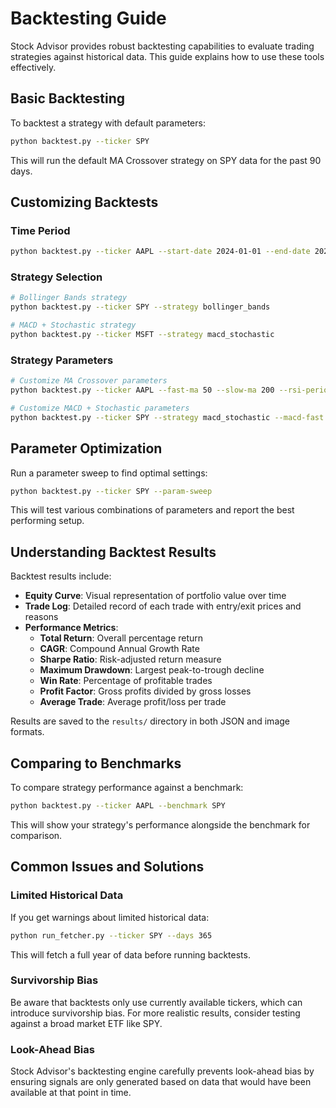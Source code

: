 # Backtesting Guide

Stock Advisor provides robust backtesting capabilities to evaluate trading strategies against historical data. This guide explains how to use these tools effectively.

## Basic Backtesting

To backtest a strategy with default parameters:

```bash
python backtest.py --ticker SPY
```

This will run the default MA Crossover strategy on SPY data for the past 90 days.

## Customizing Backtests

### Time Period

```bash
python backtest.py --ticker AAPL --start-date 2024-01-01 --end-date 2025-04-30
```

### Strategy Selection

```bash
# Bollinger Bands strategy
python backtest.py --ticker SPY --strategy bollinger_bands

# MACD + Stochastic strategy
python backtest.py --ticker MSFT --strategy macd_stochastic
```

### Strategy Parameters

```bash
# Customize MA Crossover parameters
python backtest.py --ticker AAPL --fast-ma 50 --slow-ma 200 --rsi-period 14

# Customize MACD + Stochastic parameters
python backtest.py --ticker SPY --strategy macd_stochastic --macd-fast 8 --macd-slow 21 --stoch-k 9
```

## Parameter Optimization

Run a parameter sweep to find optimal settings:

```bash
python backtest.py --ticker SPY --param-sweep
```

This will test various combinations of parameters and report the best performing setup.

## Understanding Backtest Results

Backtest results include:

- **Equity Curve**: Visual representation of portfolio value over time
- **Trade Log**: Detailed record of each trade with entry/exit prices and reasons
- **Performance Metrics**:
  - **Total Return**: Overall percentage return
  - **CAGR**: Compound Annual Growth Rate
  - **Sharpe Ratio**: Risk-adjusted return measure
  - **Maximum Drawdown**: Largest peak-to-trough decline
  - **Win Rate**: Percentage of profitable trades
  - **Profit Factor**: Gross profits divided by gross losses
  - **Average Trade**: Average profit/loss per trade

Results are saved to the `results/` directory in both JSON and image formats.

## Comparing to Benchmarks

To compare strategy performance against a benchmark:

```bash
python backtest.py --ticker AAPL --benchmark SPY
```

This will show your strategy's performance alongside the benchmark for comparison.

## Common Issues and Solutions

### Limited Historical Data

If you get warnings about limited historical data:

```bash
python run_fetcher.py --ticker SPY --days 365
```

This will fetch a full year of data before running backtests.

### Survivorship Bias

Be aware that backtests only use currently available tickers, which can introduce survivorship bias. For more realistic results, consider testing against a broad market ETF like SPY.

### Look-Ahead Bias

Stock Advisor's backtesting engine carefully prevents look-ahead bias by ensuring signals are only generated based on data that would have been available at that point in time.
